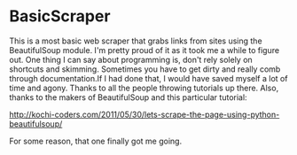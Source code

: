 BasicScraper
============
This is a most basic web scraper that grabs links from sites using the BeautifulSoup module. 
I'm pretty proud of it as it took me a while to figure out. One thing I can say about programming
is, don't rely solely on shortcuts and skimming. Sometimes you have to get dirty and really comb 
through documentation.If I had done that, I would have saved myself a lot of time and agony. Thanks
to all the people throwing tutorials up there. Also, thanks to the makers of BeautifulSoup and this
particular tutorial: 

http://kochi-coders.com/2011/05/30/lets-scrape-the-page-using-python-beautifulsoup/

For some reason, that one finally got me going. 

